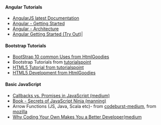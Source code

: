 #### Angular Tutorials
* [AngularJS latest Documentation](https://angular.io/docs)
* [Angular - Getting Started](https://angular.io/guide/setup-local)
* [Angular - Architecture](https://angular.io/guide/architecture)
* [Angular Getting Started (Try Out)](https://angular.io/start)|

#### Bootstrap Tutorials
* [BootStrap 10 common Uses from HtmlGoodies](https://www.htmlgoodies.com/html5/markup/10-common-uses-of-bootstrap.html)
* Bootstrap Tutorials from [tutorialspoint](https://www.tutorialspoint.com/bootstrap/bootstrap_quick_guide.htm)
* [HTML5 Tutorial from tutorialspoint](https://www.tutorialspoint.com/html5/html5_quick_guide.htm)
* [HTML5 Development from HtmlGoodies](https://www.htmlgoodies.com/html5/index.php)

#### Basic JavaScript
* [Callbacks vs. Promises in JavaScript (medium)](https://medium.com/better-programming/callbacks-vs-promises-in-javascript-1f074e93a3b5)
* [Book - Secrets of JavaScript Ninja (manning)](https://www.manning.com/books/secrets-of-the-javascript-ninja)
* Arrow Functions (JS, Java, Scala etc)- from [codeburst-medium](https://codeburst.io/javascript-understand-arrow-function-syntax-ab4081bba85b), from [mozilla](https://developer.mozilla.org/en-US/docs/Web/JavaScript/Reference/Functions/Arrow_functions)
* [Why Coding Your Own Makes You a Better Developer(medium](https://medium.com/better-programming/why-coding-your-own-makes-you-a-better-developer-5c53439c5e4a)